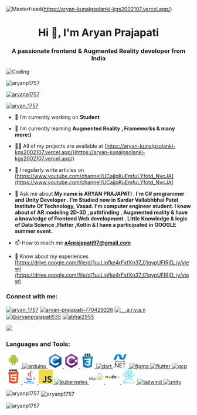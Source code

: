![MasterHead](https://images.squarespace-cdn.com/content/v1/60479868292a5d29e69ac6b9/023f904a-d3ca-496c-9afb-9745b2d7b503/Basics+of+Video+Coding.gif?format=1000w)(https://aryan-kunalgsolanki-kgs2002107.vercel.app/)

<h1 align="center">Hi 👋, I'm Aryan Prajapati</h1>
<h3 align="center">A passionate frontend & Augmented Reality developer from India</h3>
<img align="center" alt="Coding" width="400" src="https://camo.githubusercontent.com/a757fdcf5a47eede49d003a2ba57d217d04b54913f960731119e604aa8e743eb/68747470733a2f2f6d69726f2e6d656469756d2e636f6d2f6d61782f3732302f302a37513379765349765f7430696f4a2d5a2e676966">

<p align="left"> <img src="https://komarev.com/ghpvc/?username=aryanp1757&label=Profile%20views&color=0e75b6&style=flat" alt="aryanp1757" /> </p>

<p align="left"> <a href="https://github.com/ryo-ma/github-profile-trophy"><img src="https://github-profile-trophy.vercel.app/?username=aryanp1757" alt="aryanp1757" /></a> </p>

<p align="left"> <a href="https://twitter.com/aryan_1757" target="blank"><img src="https://img.shields.io/twitter/follow/aryan_1757?logo=twitter&style=for-the-badge" alt="aryan_1757" /></a> </p>

- 🔭 I’m currently working on **Student**

- 🌱 I’m currently learning **Augmented Reality , Frameworks & many more:)**

- 👨‍💻 All of my projects are available at [https://aryan-kunalgsolanki-kgs2002107.vercel.app/](https://aryan-kunalgsolanki-kgs2002107.vercel.app/)

- 📝 I regularly write articles on [https://www.youtube.com/channel/UCajjpKuEmfuLYfotd_NvcJA](https://www.youtube.com/channel/UCajjpKuEmfuLYfotd_NvcJA)

- 💬 Ask me about **My name is ARYAN PRAJAPATI . I'm C# programmer and Unity Developer . I'm Studied now in Sardar Vallabhbhai Patel Institute Of Technology, Vasad. I'm computer engineer student. I know about of AR modeling 2D-3D , pathfinding , Augmented reality & have a knowledge of Frontend Web development . Little Knowledge & logic of Data Science ,Flutter ,Kotlin & I have a participated in GOOGLE summer event.**

- 📫 How to reach me **a4prajapati97@gmail.com**

- 📄 Know about my experiences [https://drive.google.com/file/d/1uuLiqfke4rFxfXn37_01qypUFIRjD_jy/view](https://drive.google.com/file/d/1uuLiqfke4rFxfXn37_01qypUFIRjD_jy/view)

<h3 align="left">Connect with me:</h3>
<p align="left">
<a href="https://twitter.com/aryan_1757" target="blank"><img align="center" src="https://raw.githubusercontent.com/rahuldkjain/github-profile-readme-generator/master/src/images/icons/Social/twitter.svg" alt="aryan_1757" height="30" width="40" /></a>
<a href="https://linkedin.com/in/aryan-prajapati-770429226" target="blank"><img align="center" src="https://raw.githubusercontent.com/rahuldkjain/github-profile-readme-generator/master/src/images/icons/Social/linked-in-alt.svg" alt="aryan-prajapati-770429226" height="30" width="40" /></a>
<a href="https://instagram.com/__.a.r.y.a.n" target="blank"><img align="center" src="https://raw.githubusercontent.com/rahuldkjain/github-profile-readme-generator/master/src/images/icons/Social/instagram.svg" alt="__.a.r.y.a.n" height="30" width="40" /></a>
<a href="https://www.youtube.com/c/@aryanprajapati535" target="blank"><img align="center" src="https://raw.githubusercontent.com/rahuldkjain/github-profile-readme-generator/master/src/images/icons/Social/youtube.svg" alt="@aryanprajapati535" height="30" width="40" /></a>
<a href="https://www.leetcode.com/abhai2955" target="blank"><img align="center" src="https://raw.githubusercontent.com/rahuldkjain/github-profile-readme-generator/master/src/images/icons/Social/leet-code.svg" alt="abhai2955" height="30" width="40" /></a>
</p>

<img src="https://res.cloudinary.com/practicaldev/image/fetch/s--E4gnEuy_--/c_limit%2Cf_auto%2Cfl_progressive%2Cq_66%2Cw_880/https://dev-to-uploads.s3.amazonaws.com/uploads/articles/233m04x0r0lv60payria.gif">
<h3 align="left">Languages and Tools:</h3>
<p align="left"> <a href="https://developer.android.com" target="_blank" rel="noreferrer"> <img src="https://raw.githubusercontent.com/devicons/devicon/master/icons/android/android-original-wordmark.svg" alt="android" width="40" height="40"/> </a> <a href="https://www.arduino.cc/" target="_blank" rel="noreferrer"> <img src="https://cdn.worldvectorlogo.com/logos/arduino-1.svg" alt="arduino" width="40" height="40"/> </a> <a href="https://www.cprogramming.com/" target="_blank" rel="noreferrer"> <img src="https://raw.githubusercontent.com/devicons/devicon/master/icons/c/c-original.svg" alt="c" width="40" height="40"/> </a> <a href="https://www.w3schools.com/cs/" target="_blank" rel="noreferrer"> <img src="https://raw.githubusercontent.com/devicons/devicon/master/icons/csharp/csharp-original.svg" alt="csharp" width="40" height="40"/> </a> <a href="https://www.w3schools.com/css/" target="_blank" rel="noreferrer"> <img src="https://raw.githubusercontent.com/devicons/devicon/master/icons/css3/css3-original-wordmark.svg" alt="css3" width="40" height="40"/> </a> <a href="https://dart.dev" target="_blank" rel="noreferrer"> <img src="https://www.vectorlogo.zone/logos/dartlang/dartlang-icon.svg" alt="dart" width="40" height="40"/> </a> <a href="https://dotnet.microsoft.com/" target="_blank" rel="noreferrer"> <img src="https://raw.githubusercontent.com/devicons/devicon/master/icons/dot-net/dot-net-original-wordmark.svg" alt="dotnet" width="40" height="40"/> </a> <a href="https://www.figma.com/" target="_blank" rel="noreferrer"> <img src="https://www.vectorlogo.zone/logos/figma/figma-icon.svg" alt="figma" width="40" height="40"/> </a> <a href="https://flutter.dev" target="_blank" rel="noreferrer"> <img src="https://www.vectorlogo.zone/logos/flutterio/flutterio-icon.svg" alt="flutter" width="40" height="40"/> </a> <a href="https://cloud.google.com" target="_blank" rel="noreferrer"> <img src="https://www.vectorlogo.zone/logos/google_cloud/google_cloud-icon.svg" alt="gcp" width="40" height="40"/> </a> <a href="https://www.w3.org/html/" target="_blank" rel="noreferrer"> <img src="https://raw.githubusercontent.com/devicons/devicon/master/icons/html5/html5-original-wordmark.svg" alt="html5" width="40" height="40"/> </a> <a href="https://www.java.com" target="_blank" rel="noreferrer"> <img src="https://raw.githubusercontent.com/devicons/devicon/master/icons/java/java-original.svg" alt="java" width="40" height="40"/> </a> <a href="https://developer.mozilla.org/en-US/docs/Web/JavaScript" target="_blank" rel="noreferrer"> <img src="https://raw.githubusercontent.com/devicons/devicon/master/icons/javascript/javascript-original.svg" alt="javascript" width="40" height="40"/> </a> <a href="https://kubernetes.io" target="_blank" rel="noreferrer"> <img src="https://www.vectorlogo.zone/logos/kubernetes/kubernetes-icon.svg" alt="kubernetes" width="40" height="40"/> </a> <a href="https://www.mysql.com/" target="_blank" rel="noreferrer"> <img src="https://raw.githubusercontent.com/devicons/devicon/master/icons/mysql/mysql-original-wordmark.svg" alt="mysql" width="40" height="40"/> </a> <a href="https://nodejs.org" target="_blank" rel="noreferrer"> <img src="https://raw.githubusercontent.com/devicons/devicon/master/icons/nodejs/nodejs-original-wordmark.svg" alt="nodejs" width="40" height="40"/> </a> <a href="https://reactjs.org/" target="_blank" rel="noreferrer"> <img src="https://raw.githubusercontent.com/devicons/devicon/master/icons/react/react-original-wordmark.svg" alt="react" width="40" height="40"/> </a> <a href="https://tailwindcss.com/" target="_blank" rel="noreferrer"> <img src="https://www.vectorlogo.zone/logos/tailwindcss/tailwindcss-icon.svg" alt="tailwind" width="40" height="40"/> </a> <a href="https://unity.com/" target="_blank" rel="noreferrer"> <img src="https://www.vectorlogo.zone/logos/unity3d/unity3d-icon.svg" alt="unity" width="40" height="40"/> </a> </p>

<p><img align="left" src="https://github-readme-stats.vercel.app/api/top-langs?username=aryanp1757&show_icons=true&locale=en&layout=compact" alt="aryanp1757" /></p>

<p>&nbsp;<img align="center" src="https://github-readme-stats.vercel.app/api?username=aryanp1757&show_icons=true&locale=en" alt="aryanp1757" /></p>

<p><img align="center" src="https://github-readme-streak-stats.herokuapp.com/?user=aryanp1757&" alt="aryanp1757" /></p>
